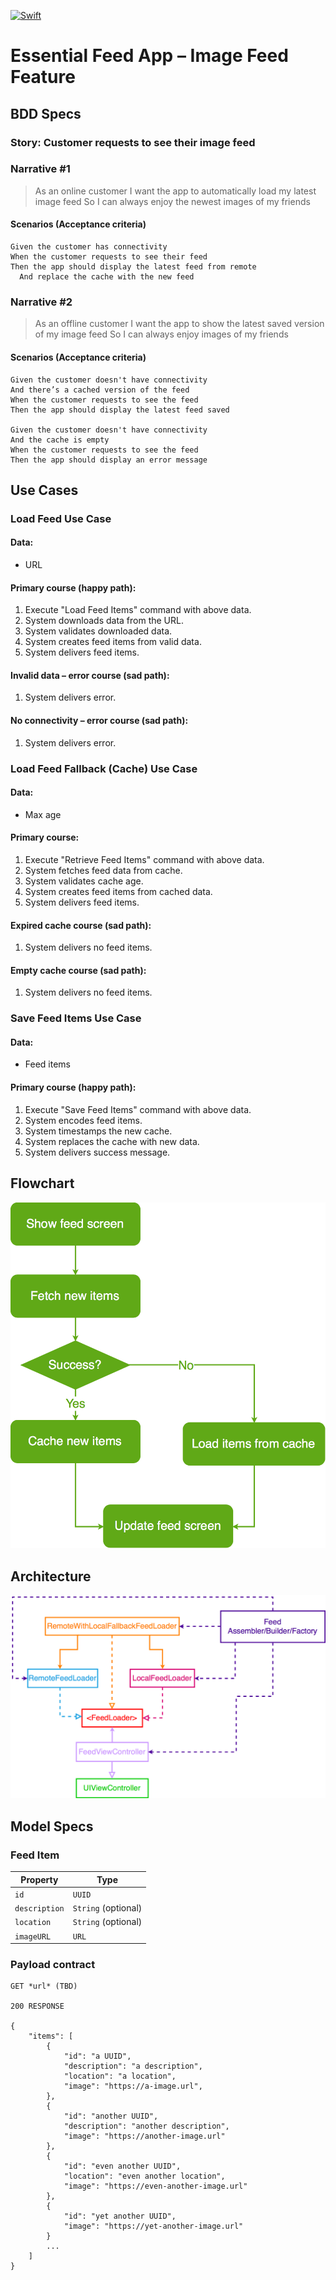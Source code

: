 [![Swift](https://github.com/lore-lml/essential-feed-case-study/actions/workflows/CI.yml/badge.svg)](https://github.com/lore-lml/essential-feed-case-study/actions/workflows/CI.yml)

# Essential Feed App – Image Feed Feature

## BDD Specs

### Story: Customer requests to see their image feed

### Narrative #1

> As an online customer
I want the app to automatically load my latest image feed
So I can always enjoy the newest images of my friends

#### Scenarios (Acceptance criteria)

```
Given the customer has connectivity
When the customer requests to see their feed
Then the app should display the latest feed from remote
  And replace the cache with the new feed
```

### Narrative #2

> As an offline customer
I want the app to show the latest saved version of my image feed
So I can always enjoy images of my friends

#### Scenarios (Acceptance criteria)

```
Given the customer doesn't have connectivity
And there’s a cached version of the feed
When the customer requests to see the feed
Then the app should display the latest feed saved

Given the customer doesn't have connectivity
And the cache is empty
When the customer requests to see the feed
Then the app should display an error message
```

## Use Cases

### Load Feed Use Case

#### Data:
- URL

#### Primary course (happy path):
1. Execute "Load Feed Items" command with above data.
2. System downloads data from the URL.
3. System validates downloaded data.
4. System creates feed items from valid data.
5. System delivers feed items.

#### Invalid data – error course (sad path):
1. System delivers error.

#### No connectivity – error course (sad path):
1. System delivers error.

### Load Feed Fallback (Cache) Use Case

#### Data:
- Max age

#### Primary course:
1. Execute "Retrieve Feed Items" command with above data.
2. System fetches feed data from cache.
3. System validates cache age.
4. System creates feed items from cached data.
5. System delivers feed items.

#### Expired cache course (sad path): 
1. System delivers no feed items.

#### Empty cache course (sad path): 
1. System delivers no feed items.


### Save Feed Items Use Case

#### Data:
- Feed items

#### Primary course (happy path):
1. Execute "Save Feed Items" command with above data.
2. System encodes feed items.
3. System timestamps the new cache.
4. System replaces the cache with new data.
5. System delivers success message.

## Flowchart

![Feed Loading Feature](feed_flowchart.png)

## Architecture

![Feed Loading Feature](feed_architecture.png)

## Model Specs

### Feed Item

| Property      | Type                |
|---------------|---------------------|
| `id`          | `UUID`              |
| `description` | `String` (optional) |
| `location`    | `String` (optional) |
| `imageURL`    | `URL`               |

### Payload contract

```
GET *url* (TBD)

200 RESPONSE

{
	"items": [
		{
			"id": "a UUID",
			"description": "a description",
			"location": "a location",
			"image": "https://a-image.url",
		},
		{
			"id": "another UUID",
			"description": "another description",
			"image": "https://another-image.url"
		},
		{
			"id": "even another UUID",
			"location": "even another location",
			"image": "https://even-another-image.url"
		},
		{
			"id": "yet another UUID",
			"image": "https://yet-another-image.url"
		}
		...
	]
}
```
